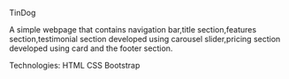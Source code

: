 TinDog 

A simple webpage that contains navigation bar,title section,features section,testimonial section developed using carousel slider,pricing section developed using card and the footer section.

Technologies:
HTML
CSS
Bootstrap
